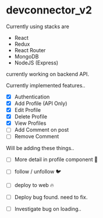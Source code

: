 # devconnector_v2

Currently using stacks are 
- React
- Redux
- React Router
- MongoDB
- NodeJS (Express)

currently working on backend API.

Currently implemented features..
* [x] Authentication
* [x] Add Profile (API Only)
* [x] Edit Profile
* [x] Delete Profile
* [x] View Profiles
* [ ] Add Comment on post
* [ ] Remove Comment

Will be adding these things..
* [ ] More detail in profile component 🚀
* [ ] follow / unfollow 🐦
* [ ] deploy to web 🔥
* [ ] Deploy bug found. need to fix.
* [ ] Investigate bug on loading.. 


